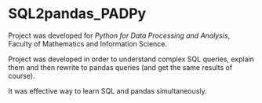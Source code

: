# SQL2pandas_PADPy

Project was developed for *Python for Data Processing and Analysis*, Faculty of Mathematics and Information Science.

Project was developed in order to understand complex SQL queries, explain them and then rewrite to pandas queries (and get the same results of course). 

It was effective way to learn SQL and pandas simultaneously.